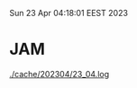 Sun 23 Apr 04:18:01 EEST 2023
# JAM
<a href='./cache/202304/23_04.log'>./cache/202304/23_04.log</a>

